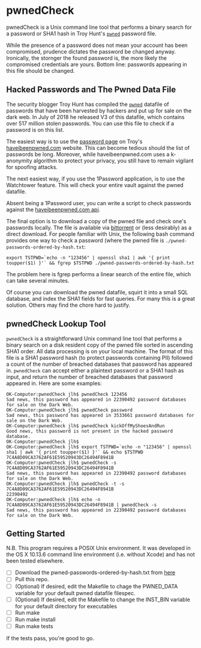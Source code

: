 # pwnedCheck

pwnedCheck is a Unix command line tool that performs a binary search
for a password or SHA1 hash in Troy Hunt's [`pwned`](https://www.troyhunt.com/pwned-passwords-v3-is-now-live/)
password file.

While the presence of a password does not mean your account has been
compromised, prudence dictates the password be changed
anyway. Ironically, the stornger the found password is, the more likely
the compromised credentials are yours. Bottom line: passwords
appearing in this file should be changed.

## Hacked Passwords and The Pwned Data File

The security blogger Troy Hunt has compiled the
[`pwned`](https://www.troyhunt.com/pwned-passwords-v3-is-now-live/)
datafile of passwords that have been harvested by hackers and put up
for sale on the dark web. In July of 2018 he released V3 of this
datafile, which contains over 517 million stolen passwords. You can
use this file to check if a password is on this list.

The easiest way is to use the [password
page](https://haveibeenpwned.com/Passwords) on Troy's
[haveibeenpwned.com](https://haveibeenpwned.com/) website. This can
become tedious should the list of passwords be long. Moreover, while
haveibeenpwned.com uses a k-anonymity algorithm to protect your
privacy, you still have to remain vigilant for spoofing attacks.

The next easiest way, if you use the 1Password application, is to use
the Watchtower feature. This will check your entire vault against the
pwned datafile.

Absent being a 1Password user, you can write a script to check
passwords against the [haveibeenpwned.com
api](https://haveibeenpwned.com/API/v2\#PwnedPasswords).

The final option is to download a copy of the pwned file and check
one's passwords locally. The file is available via
[bittorrent](https://downloads.pwnedpasswords.com/passwords/pwned-passwords-ordered-by-hash.7z.torrent)
or (less desirably) as a direct download. For people familiar with
Unix, the following bash command provides one way to check a
password (where the pwned file is `./pwned-passwords-ordered-by-hash.txt`:

```
export TSTPWD=`echo -n "123456" | openssl sha1 | awk '{ print toupper($1) }'` && fgrep $TSTPWD ./pwned-passwords-ordered-by-hash.txt
```
The problem here is fgrep performs a linear search of the entire file, 
which can take several minutes.

Of course you can download the pwned datafile, squirt it into a
small SQL database, and index the SHA1 fields for fast queries. For many
this is a great solution. Others may find the chore hard to justify.

## pwnedCheck Lookup Tool

`pwnedCheck` is a straightforward Unix command line tool that performs a
binary search on a disk resident copy of the pwned file sorted in
ascending SHA1 order. All data processing is on your local
machine. The format of this file is a SHA1 password hash (to protect
passwords containing PII) followed a count of the number of breached
databases that password has appeared in. `pwnedCheck` can accept
either a plaintext password or a SHA1 hash as input, and return the
number of breached databases that password appeared in. Here are some
examples:

```
OK-Computer:pwnedCheck jlh$ pwnedCheck 123456
Sad news, this password has appeared in 22390492 password databases for sale on the Dark Web.
OK-Computer:pwnedCheck jlh$ pwnedCheck password
Sad news, this password has appeared in 3533661 password databases for sale on the Dark Web.
OK-Computer:pwnedCheck jlh$ pwnedCheck kickOffMyShoesAndRun
Good news, this password is not present in the hacked password database.
OK-Computer:pwnedCheck jlh$
OK-Computer:pwnedCheck jlh$ export TSTPWD=`echo -n "123456" | openssl sha1 | awk '{ print toupper($1) }'` && echo $TSTPWD
7C4A8D09CA3762AF61E59520943DC26494F8941B
OK-Computer:pwnedCheck jlh$ pwnedCheck -s 7C4A8D09CA3762AF61E59520943DC26494F8941B
Sad news, this password has appeared in 22390492 password databases for sale on the Dark Web.
OK-Computer:pwnedCheck jlh$ pwnedCheck -t -s 7C4A8D09CA3762AF61E59520943DC26494F8941B
22390492
OK-Computer:pwnedCheck jlh$ echo -n 7C4A8D09CA3762AF61E59520943DC26494F8941B | pwnedCheck -s
Sad news, this password has appeared in 22390492 password databases for sale on the Dark Web.
```

## Getting Started

N.B. This program requires a POSIX Unix environment. It was developed
in the OS X 10.13.6 command line environment (i.e. without Xcode) and
has not been tested elsewhere.

- [ ] Download the pwned-passwords-ordered-by-hash.txt from [here](https://downloads.pwnedpasswords.com/passwords/pwned-passwords-ordered-by-hash.7z.torrent)
- [ ] Pull this repo.
- [ ] \(Optional) If desired, edit the Makefile to chage the PWNED_DATA variable for your default pwned datafile filespec.
- [ ] \(Optional) If desired, edit the Makefile to change the INST_BIN variable for your default directory for executables
- [ ] Run make
- [ ] Run make install
- [ ] Run make tests

If the tests pass, you're good to go.

